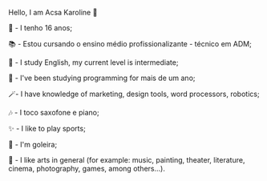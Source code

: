 Hello, I am Acsa Karoline 👋

🥰 - I  tenho 16 anos;

📚 -  Estou cursando o ensino médio profissionalizante - técnico em ADM;

🚀 - I study English, my current level is intermediate; 

🌱 - I've been studying programming for mais de um ano;

🪄- I have knowledge of marketing, design tools, word processors, robotics;

🎶 - I toco saxofone e piano;

✨ - I like to play sports;

🧤 - I'm  goleira;

🧩 - I like arts in general (for example: music, painting, theater, literature, cinema, photography, games, among others...).

